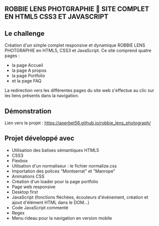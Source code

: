 ## ROBBIE LENS PHOTGRAPHIE 📸 SITE COMPLET EN HTML5 CSS3 ET JAVASCRIPT

## Le challenge

Création d'un simple complet responsive et dynamique ROBBIE LENS PHOTGRAPHIE en HTML5, CSS3 et JavaScript. Ce site comprend quatre pages :

- la page Accueil
- la page A propos
- la page Portfolio
- et la page FAQ

La redirection vers les différentes pages du site web s'effectue au clic sur les liens présents dans la navigation.

## Démonstration

Lien vers le projet : https://aperbet56.github.io/robbie_lens_photograph/

## Projet développé avec

- Utilisation des balises sémantiques HTML5
- CSS3
- Flexbox
- Utilsation d'un normaliseur : le fichier normalize.css
- Importation des polices "Montserrat" et "Manrope"
- Animations CSS
- Création d'un loader pour la page portfolio
- Page web responsive
- Desktop first
- JavaScript (fonctions fléchées, écouteurs d'événement, création et ajout d'élément HTML dans le DOM...)
- Code JavaScript commenté
- Regex
- Menu rideau pour la navigation en version mobile
